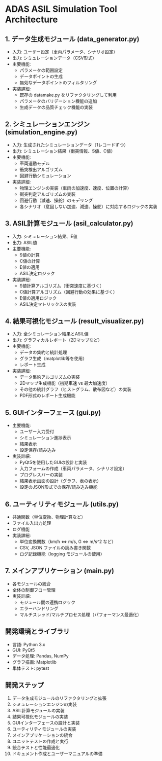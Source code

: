 # ADAS ASIL Simulation Tool Architecture

## 1. データ生成モジュール (data_generator.py)
- 入力: ユーザー設定（車両パラメータ、シナリオ設定）
- 出力: シミュレーションデータ（CSV形式）
- 主要機能:
  - パラメータの範囲設定
  - データポイントの生成
  - 無効なデータポイントのフィルタリング
- 実装詳細:
  - 既存の datamake.py をリファクタリングして利用
  - パラメータのバリデーション機能の追加
  - 生成データの品質チェック機能の実装

## 2. シミュレーションエンジン (simulation_engine.py)
- 入力: 生成されたシミュレーションデータ（1レコードずつ）
- 出力: シミュレーション結果（衝突情報、S値、C値）
- 主要機能:
  - 車両運動モデル
  - 衝突検出アルゴリズム
  - 回避行動シミュレーション
- 実装詳細:
  - 物理エンジンの実装（車両の加速度、速度、位置の計算）
  - 衝突判定アルゴリズムの実装
  - 回避行動（減速、操舵）のモデリング
  - 各シナリオ（意図しない加速、減速、操舵）に対応するロジックの実装

## 3. ASIL計算モジュール (asil_calculator.py)
- 入力: シミュレーション結果、E値
- 出力: ASIL値
- 主要機能:
  - S値の計算
  - C値の計算
  - E値の適用
  - ASIL決定ロジック
- 実装詳細:
  - S値計算アルゴリズム（衝突速度に基づく）
  - C値計算アルゴリズム（回避行動の効果に基づく）
  - E値の適用ロジック
  - ASIL決定マトリックスの実装

## 4. 結果可視化モジュール (result_visualizer.py)
- 入力: 全シミュレーション結果とASIL値
- 出力: グラフィカルレポート（2Dマップなど）
- 主要機能:
  - データの集約と統計処理
  - グラフ生成（matplotlib等を使用）
  - レポート生成
- 実装詳細:
  - データ集約アルゴリズムの実装
  - 2Dマップ生成機能（初期車速 vs 最大加速度）
  - その他の統計グラフ（ヒストグラム、散布図など）の実装
  - PDF形式のレポート生成機能

## 5. GUIインターフェース (gui.py)
- 主要機能:
  - ユーザー入力受付
  - シミュレーション進捗表示
  - 結果表示
  - 設定保存/読み込み
- 実装詳細:
  - PyQt5を使用したGUIの設計と実装
  - 入力フォームの作成（車両パラメータ、シナリオ設定）
  - プログレスバーの実装
  - 結果表示画面の設計（グラフ、表の表示）
  - 設定のJSON形式での保存/読み込み機能

## 6. ユーティリティモジュール (utils.py)
- 共通関数（単位変換、物理計算など）
- ファイル入出力処理
- ログ機能
- 実装詳細:
  - 単位変換関数（km/h ⇔ m/s, G ⇔ m/s^2 など）
  - CSV, JSON ファイルの読み書き関数
  - ログ記録機能（logging モジュールの使用）

## 7. メインアプリケーション (main.py)
- 各モジュールの統合
- 全体の制御フロー管理
- 実装詳細:
  - モジュール間の連携ロジック
  - エラーハンドリング
  - マルチスレッド/マルチプロセス処理（パフォーマンス最適化）

## 開発環境とライブラリ
- 言語: Python 3.x
- GUI: PyQt5
- データ処理: Pandas, NumPy
- グラフ描画: Matplotlib
- 単体テスト: pytest

## 開発ステップ
1. データ生成モジュールのリファクタリングと拡張
2. シミュレーションエンジンの実装
3. ASIL計算モジュールの実装
4. 結果可視化モジュールの実装
5. GUIインターフェースの設計と実装
6. ユーティリティモジュールの実装
7. メインアプリケーションの統合
8. ユニットテストの作成と実行
9. 統合テストと性能最適化
10. ドキュメント作成とユーザーマニュアルの準備
